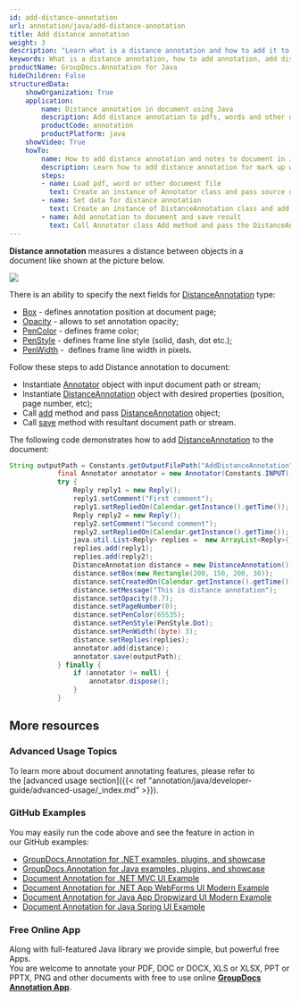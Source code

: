 ```yaml
---
id: add-distance-annotation
url: annotation/java/add-distance-annotation
title: Add distance annotation
weight: 3
description: "Learn what is a distance annotation and how to add it to a document programmatically using GroupDocs.Annotation for Java."
keywords: What is a distance annotation, how to add annotation, add distance annotation
productName: GroupDocs.Annotation for Java
hideChildren: False
structuredData:
    showOrganization: True
    application:
        name: Distance annotation in document using Java
        description: Add distance annotation to pdfs, words and other documents natively on mac, windows or ubuntu with high performance using Java language and GroupDocs.Annotation for Java APIs
        productCode: annotation
        productPlatform: java 
    showVideo: True
    howTo:
        name: How to add distance annotation and notes to document in Java
        description: Learn how to add distance annotation for mark up words, pdf or other document in Java step by step
        steps:
        - name: Load pdf, word or other document file
          text: Create an instance of Annotator class and pass source document file path as a constructor parameter. You may specify absolute or relative file path as per your requirements.
        - name: Set data for distance annotation
          text: Create an instance of DistanceAnnotation class and add data for distance annotation.
        - name: Add annotation to document and save result
          text: Call Annotator class Add method and pass the DistanceAnnotation object from the previous step as parameter then call Save method from Annotator class and pass the output filename as parameter.
---
```

**Distance annotation** measures a distance between objects in a document like shown at the picture below. 

![](annotation/java/images/add-distance-annotation.png)

There is an ability to specify the next fields for [DistanceAnnotation](https://apireference.groupdocs.com/java/annotation/com.groupdocs.annotation.models.annotationmodels/DistanceAnnotation) type:
*   [Box](https://apireference.groupdocs.com/annotation/java/com.groupdocs.annotation.models.annotationmodels/AreaAnnotation#getBox()) - defines annotation position at document page;
*   [Opacity](https://apireference.groupdocs.com/annotation/java/com.groupdocs.annotation.models.annotationmodels/AreaAnnotation#getOpacity()) - allows to set annotation opacity;
*   [PenColor](https://apireference.groupdocs.com/annotation/java/com.groupdocs.annotation.models.annotationmodels/AreaAnnotation#getPenColor()) - defines frame color;
*   [PenStyle](https://apireference.groupdocs.com/annotation/java/com.groupdocs.annotation.models.annotationmodels/AreaAnnotation#getPenStyle()) - defines frame line style (solid, dash, dot etc.);
*   [PenWidth](https://apireference.groupdocs.com/annotation/java/com.groupdocs.annotation.models.annotationmodels/AreaAnnotation#getPenWidth()) -  defines frame line width in pixels.
    

  
Follow these steps to add Distance annotation to document:
*   Instantiate [Annotator](https://apireference.groupdocs.com/java/annotation/com.groupdocs.annotation/Annotator) object with input document path or stream;
*   Instantiate [DistanceAnnotation](https://apireference.groupdocs.com/java/annotation/com.groupdocs.annotation.models.annotationmodels/DistanceAnnotation) object with desired properties (position, page number, etc);
*   Call [add](https://apireference.groupdocs.com/java/annotation/com.groupdocs.annotation/Annotator#add(com.groupdocs.annotation.models.annotationmodels.AnnotationBase)) method and pass [DistanceAnnotation](https://apireference.groupdocs.com/java/annotation/com.groupdocs.annotation.models.annotationmodels/DistanceAnnotation) object;
*   Call [save](https://apireference.groupdocs.com/java/annotation/com.groupdocs.annotation/Annotator#save(java.io.InputStream)) method with resultant document path or stream.
    

The following code demonstrates how to add [DistanceAnnotation](https://apireference.groupdocs.com/java/annotation/com.groupdocs.annotation.models.annotationmodels/DistanceAnnotation) to the document:

```java
String outputPath = Constants.getOutputFilePath("AddDistanceAnnotation", FilenameUtils.getExtension(Constants.INPUT));
            final Annotator annotator = new Annotator(Constants.INPUT);
            try {
                Reply reply1 = new Reply();
                reply1.setComment("First comment");
                reply1.setRepliedOn(Calendar.getInstance().getTime());
                Reply reply2 = new Reply();
                reply2.setComment("Second comment");
                reply2.setRepliedOn(Calendar.getInstance().getTime());
                java.util.List<Reply> replies =  new ArrayList<Reply>();
                replies.add(reply1);
                replies.add(reply2);
                DistanceAnnotation distance = new DistanceAnnotation();
                distance.setBox(new Rectangle(200, 150, 200, 30));
                distance.setCreatedOn(Calendar.getInstance().getTime());
                distance.setMessage("This is distance annotation");
                distance.setOpacity(0.7);
                distance.setPageNumber(0);
                distance.setPenColor(65535);
                distance.setPenStyle(PenStyle.Dot);
                distance.setPenWidth((byte) 3);
                distance.setReplies(replies);
                annotator.add(distance);
                annotator.save(outputPath);
            } finally {
                if (annotator != null) {
                    annotator.dispose();
                }
            }
```

## More resources
### Advanced Usage Topics
To learn more about document annotating features, please refer to the [advanced usage section]({{< ref "annotation/java/developer-guide/advanced-usage/_index.md" >}}).

### GitHub Examples
You may easily run the code above and see the feature in action in our GitHub examples:

*   [GroupDocs.Annotation for .NET examples, plugins, and showcase](https://github.com/groupdocs-annotation/GroupDocs.Annotation-for-.NET)
*   [GroupDocs.Annotation for Java examples, plugins, and showcase](https://github.com/groupdocs-annotation/GroupDocs.Annotation-for-Java)
*   [Document Annotation for .NET MVC UI Example](https://github.com/groupdocs-annotation/GroupDocs.Annotation-for-.NET-MVC)
*   [Document Annotation for .NET App WebForms UI Modern Example](https://github.com/groupdocs-annotation/GroupDocs.Annotation-for-.NET-WebForms)
*   [Document Annotation for Java App Dropwizard UI Modern Example](https://github.com/groupdocs-annotation/GroupDocs.Annotation-for-Java-Dropwizard)
*   [Document Annotation for Java Spring UI Example](https://github.com/groupdocs-annotation/GroupDocs.Annotation-for-Java-Spring)

### Free Online App
Along with full-featured Java library we provide simple, but powerful free Apps.  
You are welcome to annotate your PDF, DOC or DOCX, XLS or XLSX, PPT or PPTX, PNG and other documents with free to use online **[GroupDocs Annotation App](https://products.groupdocs.app/annotation)**.
